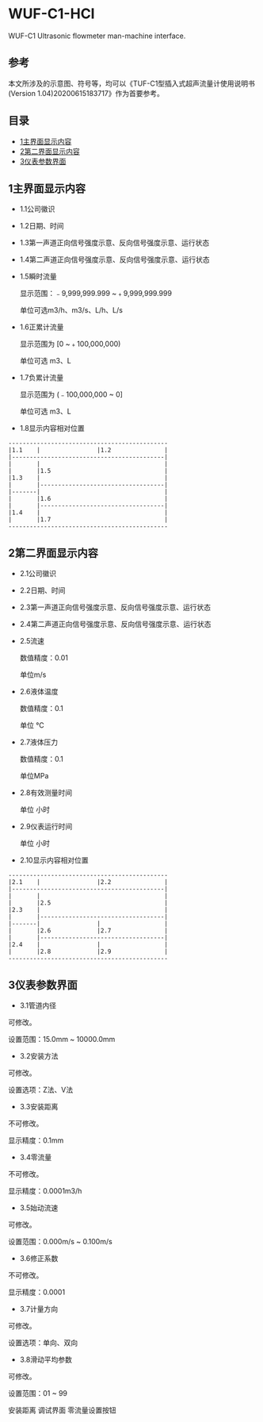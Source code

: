 # WUF-C1-HCI
WUF-C1 Ultrasonic flowmeter man-machine interface.

## **参考**
本文所涉及的示意图、符号等，均可以《TUF-C1型插入式超声流量计使用说明书(Version 1.04)20200615183717》作为首要参考。

## **目录**
  * [1主界面显示内容](#1主界面显示内容)
  * [2第二界面显示内容](#2第二界面显示内容)
  * [3仪表参数界面](#3仪表参数界面)

## **1主界面显示内容**
  * 1.1公司徽识
  * 1.2日期、时间
  * 1.3第一声道正向信号强度示意、反向信号强度示意、运行状态
  * 1.4第二声道正向信号强度示意、反向信号强度示意、运行状态
  * 1.5瞬时流量

      显示范围：﹣9,999,999.999 ~﹢9,999,999.999

      单位可选m3/h、m3/s、L/h、L/s
  * 1.6正累计流量

      显示范围为 [0 ~﹢100,000,000)

      单位可选 m3、L
  * 1.7负累计流量

      显示范围为 (﹣100,000,000 ~ 0]

      单位可选 m3、L
  * 1.8显示内容相对位置
  ```
  ---------------------------------------------
  |1.1    |                |1.2               |
  |-------------------------------------------|
  |       |                                   |
  |       |1.5                                |
  |1.3    |                                   |
  |       |-----------------------------------|
  |-------|                                   |
  |       |1.6                                |
  |       |-----------------------------------|
  |1.4    |                                   |
  |       |1.7                                |
  ---------------------------------------------
```
## **2第二界面显示内容**
  * 2.1公司徽识
  * 2.2日期、时间
  * 2.3第一声道正向信号强度示意、反向信号强度示意、运行状态
  * 2.4第二声道正向信号强度示意、反向信号强度示意、运行状态
  * 2.5流速

      数值精度：0.01

      单位m/s
  * 2.6液体温度

      数值精度：0.1

      单位 ℃
  * 2.7液体压力

      数值精度：0.1

      单位MPa
  * 2.8有效测量时间

      单位 小时
  * 2.9仪表运行时间

      单位 小时
  * 2.10显示内容相对位置
  ```
  ---------------------------------------------
  |2.1    |                |2.2               |
  |-------------------------------------------|
  |       |                                   |
  |       |2.5                                |
  |2.3    |                                   |
  |       |-----------------------------------|
  |-------|                |                  |
  |       |2.6             |2.7               |
  |       |-----------------------------------|
  |2.4    |                |                  |
  |       |2.8             |2.9               |
  ---------------------------------------------
```
## **3仪表参数界面**
  * 3.1管道内径

  可修改。

  设置范围：15.0mm ~ 10000.0mm
  * 3.2安装方法

  可修改。

  设置选项：Z法、V法
  * 3.3安装距离

  不可修改。

  显示精度：0.1mm
  * 3.4零流量

  不可修改。

  显示精度：0.0001m3/h
  * 3.5始动流速

  可修改。

  设置范围：0.000m/s ~ 0.100m/s

  * 3.6修正系数

  不可修改。

  显示精度：0.0001
  * 3.7计量方向

  可修改。

  设置选项：单向、双向

  * 3.8滑动平均参数

  可修改。

  设置范围：01 ~ 99

  安装距离
  调试界面
  零流量设置按钮

